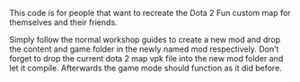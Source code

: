 This code is for people that want to recreate the Dota 2 Fun custom map for themselves and their friends.

Simply follow the normal workshop guides to create a new mod and drop the content and game folder in the newly named mod respectively.
Don't forget to drop the current dota 2 map vpk file into the new mod folder and let it compile.
Afterwards the game mode should function as it did before.

